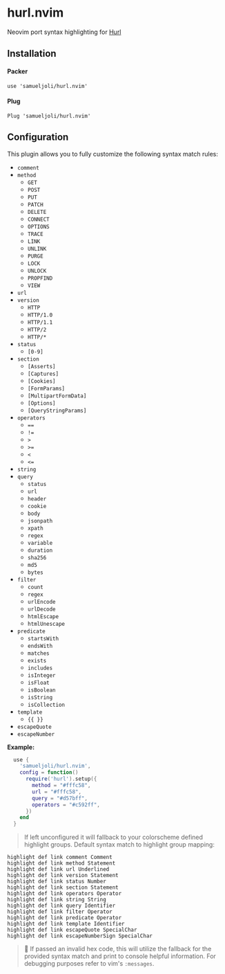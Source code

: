 # hurl.nvim
Neovim port syntax highlighting for [Hurl](https://github.com/Orange-OpenSource/hurl)

## Installation

#### Packer 
```vim
use 'samueljoli/hurl.nvim'
```

#### Plug
```vim
Plug 'samueljoli/hurl.nvim'
```

## Configuration
This plugin allows you to fully customize the following syntax match rules:
+ `comment`
+ `method`
  + `GET`
  + `POST`
  + `PUT`
  + `PATCH`
  + `DELETE`
  + `CONNECT`
  + `OPTIONS`
  + `TRACE`
  + `LINK`
  + `UNLINK`
  + `PURGE`
  + `LOCK`
  + `UNLOCK`
  + `PROPFIND`
  + `VIEW`
+ `url`
+ `version`
  + `HTTP`
  + `HTTP/1.0`
  + `HTTP/1.1`
  + `HTTP/2`
  + `HTTP/*`
+ `status`
  + `[0-9]`
+ `section`
  + `[Asserts]`
  + `[Captures]`
  + `[Cookies]`
  + `[FormParams]`
  + `[MultipartFormData]`
  + `[Options]`
  + `[QueryStringParams]`
+ `operators`
  + `==`
  + `!=`
  + `>`
  + `>=`
  + `<`
  + `<=`
+ `string`
+ `query`
  + `status`
  + `url`
  + `header`
  + `cookie`
  + `body`
  + `jsonpath`
  + `xpath`
  + `regex`
  + `variable`
  + `duration`
  + `sha256`
  + `md5`
  + `bytes`
+ `filter`
  + `count`
  + `regex`
  + `urlEncode`
  + `urlDecode`
  + `htmlEscape`
  + `htmlUnescape`
+ `predicate`
  + `startsWith`
  + `endsWith`
  + `matches`
  + `exists`
  + `includes`
  + `isInteger`
  + `isFloat`
  + `isBoolean`
  + `isString`
  + `isCollection`
+ `template`
  + `{{ }}`
+ `escapeQuote`
+ `escapeNumber`

**Example:**
```lua
  use {
    'samueljoli/hurl.nvim',
    config = function()
      require('hurl').setup({
        method = "#fffc58",
        url = "#fffc58",
        query = "#d57bff",
        operators = "#c592ff",
      })
    end
  }
```

> If left unconfigured it will fallback to your colorscheme defined highlight groups. Default syntax match to highlight group mapping:

```vim
highlight def link comment Comment
highlight def link method Statement
highlight def link url Underlined
highlight def link version Statement
highlight def link status Number
highlight def link section Statement
highlight def link operators Operator
highlight def link string String
highlight def link query Identifier
highlight def link filter Operator
highlight def link predicate Operator
highlight def link template Identifier
highlight def link escapeQuote SpecialChar
highlight def link escapeNumberSign SpecialChar
```

> 🚨 If passed an invalid hex code, this will utilize the fallback for the provided syntax match and print to console helpful information. For debugging purposes refer to vim's `:messages`.


